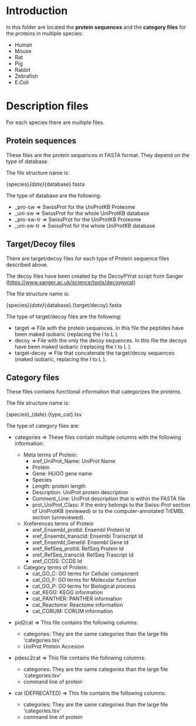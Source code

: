 # Introduction

In this folder are located the **protein sequences** and the **category files** for the proteins in multiple species:

- Human
- Mouse
- Rat
- Pig
- Rabbit
- Zebrafish
- E.Coli

# Description files

For each species there are multiple files.

## Protein sequences

These files are the protein sequences in FASTA format. They depend on the type of database.

The file structure name is:

{species}_{date}_{database}.fasta

The type of database are the following:

- _pro-sw    =>  SwissProt for the UniProtKB Proteome
- _uni-sw    =>  SwissProt for the whole UniProtKB database
- _pro-sw-tr =>  SwissProt for the UniProtKB Proteome
- _uni-sw-tr =>  SwissProt for the whole UniProtKB database

## Target/Decoy files

There are target/decoy files for each type of Protein sequence files described above.

The decoy files have been created by the DecoyPYrat script from Sanger (https://www.sanger.ac.uk/science/tools/decoypyrat)

The file structure name is:

{species}_{date}_{database}.{target/decoy}.fasta

The type of target/decoy files are the following:

- target       =>  File with the protein sequences. In this file the peptides have been maked isobaric (replacing the I to L ).
- decoy        =>  File with the only the decoy sequences. In this file the decoys have been maked isobaric (replacing the I to L ).
- target-decoy =>  File that concatenate the target/decoy sequences (maked isobaric, replacing the I to L ).

## Category files

These files contains functional information that categorizes the proteins.

The file structure name is:

{species}_{date}.{type_cat}.tsv

The type of category files are:

- categories  => These files contain multiple columns with the following information:
    + Meta terms of Protein:
      * xref_UniProt_Name: UniProt Name
      * Protein
      * Gene: HUGO gene name
      * Species
      * Length: protein length
      * Description: UniProt protein description
      * Comment_Line: UniProt description that is within the FASTA file
      * prot_UniProt_Class:  If the entry belongs to the Swiss-Prot section of UniProtKB (reviewed) or to the computer-annotated TrEMBL section (unreviewed).
    + Xreferences terms of Protein
      * xref_Ensembl_protId: Ensembl Protein Id
      * xref_Ensembl_transcId: Ensembl Transcript Id
      * xref_Ensembl_GeneId: Ensembl Gene Id
      * xref_RefSeq_protId: RefSeq Protein Id
      * xref_RefSeq_transcId: RefSeq Trascript Id
      * xref_CCDS: CCDS Id
    + Category terms of Protein:
      * cat_GO_C: GO terms for Cellular component
      * cat_GO_F: GO terms for Molecular function
      * cat_GO_P: GO terms for Biological process
      * cat_KEGG: KEGG information
      * cat_PANTHER: PANTHER information
      * cat_Reactome: Reactome information
      * cat_CORUM: CORUM information

- pid2cat  =>  This file contains the following columns:
    + categories: They are the same categories than the large file 'categories.tsv'
    + UniProt Protein Accesion

- pdesc2cat  =>  This file contains the following columns:
    + categories: They are the same categories than the large file 'categories.tsv'
    + command line of protein

- cat  (DEPRECATED) =>  This file contains the following columns:
    + categories: They are the same categories than the large file 'categories.tsv'
    + command line of protein
